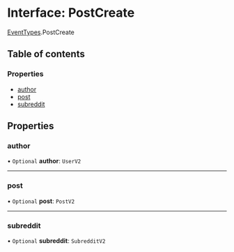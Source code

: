 # Interface: PostCreate

[EventTypes](../modules/EventTypes.md).PostCreate

## Table of contents

### Properties

- [author](EventTypes.PostCreate.md#author)
- [post](EventTypes.PostCreate.md#post)
- [subreddit](EventTypes.PostCreate.md#subreddit)

## Properties

### <a id="author" name="author"></a> author

• `Optional` **author**: `UserV2`

---

### <a id="post" name="post"></a> post

• `Optional` **post**: `PostV2`

---

### <a id="subreddit" name="subreddit"></a> subreddit

• `Optional` **subreddit**: `SubredditV2`
